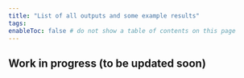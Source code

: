 ```yaml
---
title: "List of all outputs and some example results"
tags:
enableToc: false # do not show a table of contents on this page
---
```


## Work in progress (to be updated soon)